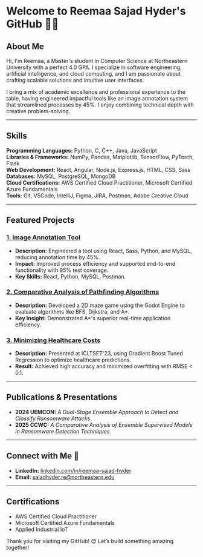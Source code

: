 # Welcome to Reemaa Sajad Hyder's GitHub 👩‍💻

## About Me
Hi, I'm Reemaa, a Master's student in Computer Science at Northeastern University with a perfect 4.0 GPA. I specialize in software engineering, artificial intelligence, and cloud computing, and I am passionate about crafting scalable solutions and intuitive user interfaces.

I bring a mix of academic excellence and professional experience to the table, having engineered impactful tools like an image annotation system that streamlined processes by 45%. I enjoy combining technical depth with creative problem-solving.

---

## Skills
**Programming Languages:** Python, C, C++, Java, JavaScript  
**Libraries & Frameworks:** NumPy, Pandas, Matplotlib, TensorFlow, PyTorch, Flask  
**Web Development:** React, Angular, Node.js, Express.js, HTML, CSS, Sass  
**Databases:** MySQL, PostgreSQL, MongoDB  
**Cloud Certifications:** AWS Certified Cloud Practitioner, Microsoft Certified Azure Fundamentals  
**Tools:** Git, VSCode, IntelliJ, Figma, JIRA, Postman, Adobe Creative Cloud  

---

## Featured Projects
### [1. Image Annotation Tool](#)
- **Description:** Engineered a tool using React, Sass, Python, and MySQL, reducing annotation time by 45%.
- **Impact:** Improved process efficiency and supported end-to-end functionality with 95% test coverage.
- **Key Skills:** React, Python, MySQL, Postman.

### [2. Comparative Analysis of Pathfinding Algorithms](#)
- **Description:** Developed a 2D maze game using the Godot Engine to evaluate algorithms like BFS, Dijkstra, and A*.
- **Key Insight:** Demonstrated A*'s superior real-time application efficiency.

### [3. Minimizing Healthcare Costs](#)
- **Description:** Presented at ICLTSET'23, using Gradient Boost Tuned Regression to optimize healthcare predictions.
- **Result:** Achieved high accuracy and minimized overfitting with RMSE < 0.1.

---

## Publications & Presentations
- **2024 UEMCON:** *A Dual-Stage Ensemble Approach to Detect and Classify Ransomware Attacks*
- **2025 CCWC:** *A Comparative Analysis of Ensemble Supervised Models in Ransomware Detection Techniques*

---

## Connect with Me 🌟
- **LinkedIn:** [linkedin.com/in/reemaa-sajad-hyder](https://www.linkedin.com/in/reemaa-sajad-hyder)
- **Email:** sajadhyder.re@northeastern.edu

---

## Certifications
- AWS Certified Cloud Practitioner  
- Microsoft Certified Azure Fundamentals  
- Applied Industrial IoT  

Thank you for visiting my GitHub! 😊 Let’s build something amazing together!

